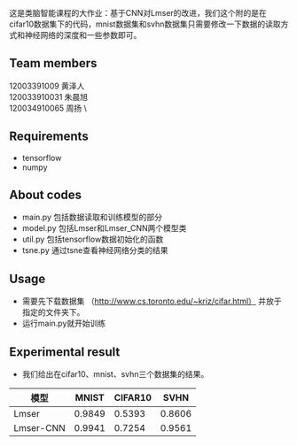 这是类脑智能课程的大作业：基于CNN对Lmser的改进，我们这个附的是在cifar10数据集下的代码，mnist数据集和svhn数据集只需要修改一下数据的读取方式和神经网络的深度和一些参数即可。

## Team members
12003391009 黄泽人 \
120033910031 朱晨旭 \
120034910065 周扬 \


## Requirements
* tensorflow
* numpy

## About codes
* main.py 包括数据读取和训练模型的部分
* model.py 包括Lmser和Lmser_CNN两个模型类
* util.py 包括tensorflow数据初始化的函数
* tsne.py 通过tsne查看神经网络分类的结果 

## Usage
* 需要先下载数据集 （http://www.cs.toronto.edu/~kriz/cifar.html） 并放于指定的文件夹下。
* 运行main.py就开始训练

## Experimental result
* 我们给出在cifar10、mnist、svhn三个数据集的结果。

模型 | MNIST |  CIFAR10| SVHN  
-|-|-|-
Lmser | 0.9849 | 0.5393|0.8606
Lmser-CNN | 0.9941 | 0.7254|0.9561 

